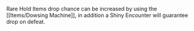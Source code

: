 Rare Hold Items drop chance can be increased by using the [[Items/Dowsing Machine]], in addition a Shiny Encounter will guarantee drop on defeat.